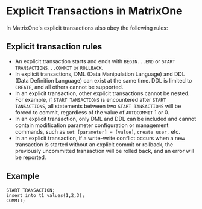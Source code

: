 # Explicit Transactions in MatrixOne

In MatrixOne's explicit transactions also obey the following rules:

## Explicit transaction rules

- An explicit transaction starts and ends with `BEGIN...END` or `START TRANSACTIONS...COMMIT` or `ROLLBACK`.
- In explicit transactions, DML (Data Manipulation Language) and DDL (Data Definition Language) can exist at the same time. DDL is limited to `CREATE`, and all others cannot be supported.
- In an explicit transaction, other explicit transactions cannot be nested. For example, if `START TANSACTIONS` is encountered after `START TANSACTIONS`, all statements between two `START TANSACTIONS` will be forced to commit, regardless of the value of `AUTOCOMMIT` 1 or 0.
- In an explicit transaction, only DML and DDL can be included and cannot contain modification parameter configuration or management commands, such as `set [parameter] = [value]`, `create user,` etc.
- In an explicit transaction, if a write-write conflict occurs when a new transaction is started without an explicit commit or rollback, the previously uncommitted transaction will be rolled back, and an error will be reported.

## Example

```
START TRANSACTION;
insert into t1 values(1,2,3);
COMMIT;
```
